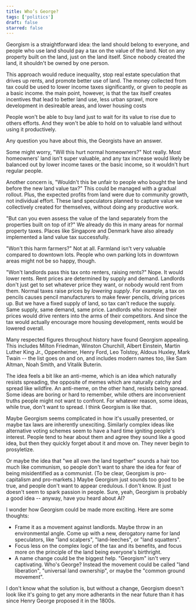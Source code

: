 ```yaml
---
title: Who’s George?
tags: ['politics']
draft: false
starred: false
---
```


Georgism is a straightforward idea: the land should belong to everyone, and people who use land should pay a tax on the value of the land. Not on any property built on the land, just on the land itself. Since nobody created the land, it shouldn't be owned by one person.

This approach would reduce inequality, stop real estate speculation that drives up rents, and promote better use of land. The money collected from tax could be used to lower income taxes significantly, or given to people as a basic income. the main point, however, is that the tax itself creates incentives that lead to better land use, less urban sprawl, more development in desireable areas, and lower housing costs

People won't be able to buy land just to wait for its value to rise due to others efforts. And they won't be able to hold on to valuable land without using it productively.

Any question you have about this, the Georgists have an answer.

Some might worry, "Will this hurt normal homeowners?" Not really. Most homeowners' land isn't super valuable, and any tax increase would likely be balanced out by lower income taxes or the basic income, so it wouldn't hurt regular people.

Another concern is, "Wouldn't this be unfair to people who bought the land before the new land value tax?" This could be managed with a gradual rollout. Plus, the expected profits from land were due to community growth, not individual effort. These land speculators planned to capture value we collectively created for themselves, without doing any productive work.

"But can you even assess the value of the land separately from the properties built on top of it?" We already do this in many areas for normal property taxes. Places like Singapore and Denmark have also already implemented a land value tax successfully.

"Won't this harm farmers?" Not at all. Farmland isn't very valuable compared to downtown lots. People who own parking lots in downtown areas might not be so happy, though.

"Won't landlords pass this tax onto renters, raising rents?" Nope. It would lower rents. Rent prices are determined by supply and demand. Landlords don't just get to set whatever price they want, or nobody would rent from them. Normal taxes raise prices by _lowering supply_. For example, a tax on pencils causes pencil manufacturers to make fewer pencils, driving prices up. But we have a fixed supply of land, so tax can't reduce the supply. Same supply, same demand, same price. Landlords who increase their prices would drive renters into the arms of their competitors. And since the tax would actually encourage more housing development, rents would be lowered overall.

Many respected figures throughout history have found Georgism appealing. This includes Milton Friedman, Winston Churchill, Albert Einstein, Martin Luther King Jr., Oppenheimer, Henry Ford, Leo Tolstoy, Aldous Huxley, Mark Twain -- the list goes on and on, and includes modern names too, like Sam Altman, Noah Smith, and Vitalik Buterin.

The idea feels a bit like an anti-meme, which is an idea which naturally resists spreading, the opposite of memes which are naturally catchy and spread like wildfire. An anti-meme, on the other hand, resists being spread. Some ideas are boring or hard to remember, while others are inconvenient truths people might not want to confront. For whatever reason, some ideas, while true, don't want to spread. I think Georgism is like that.

Maybe Georgism seems complicated in how it's usually presented, or maybe tax laws are inherently unexciting. Similarly complex ideas like alternative voting schemes seem to have a hard time igniting people's interest. People tend to hear about them and agree they sound like a good idea, but then they quickly forget about it and move on. They never begin to prosyletize.

Or maybe the idea that "we all own the land together" sounds a hair too much like communism, so people don't want to share the idea for fear of being misidentified as a communist. (To be clear, Georgism is pro-capitalism and pro-markets.) Maybe Georgism just sounds too good to be true, and people don't want to appear credulous. I don't know. It just doesn't seem to spark passion in people. Sure, yeah, Georgism is probably a good idea -- anyway, have you heard about AI?

I wonder how Georgism could be made more exciting. Here are some thoughts:

- Frame it as a movement against landlords. Maybe throw in an environmental angle. Come up with a new, derogatory name for land speculators, like "land scalpers", "land-leeches", or "land squatters".
- Focus less on the complex logic of the tax and its benefits, and focus more on the principle of the land being everyone's birthright.
- A name change could be the biggest help. "Georgism" isn't very captivating. Who's George? Instead the movement could be called "land liberation", "universal land ownership", or maybe the "common ground movement".

I don't know what the solution is, but without a change, Georgism doesn't look like it's going to get any more adherants in the near future than it has since Henry George proposed it in the 1800s.

